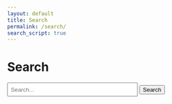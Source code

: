 ```yaml
---
layout: default
title: Search
permalink: /search/
search_script: true
---
```


# Search

<form action="/search/" method="get">
  <input type="text" id="search-box" name="q" placeholder="Search..." style="width:60%;padding:0.4rem;">
  <button type="submit">Search</button>
</form>

<ul id="results"></ul>
